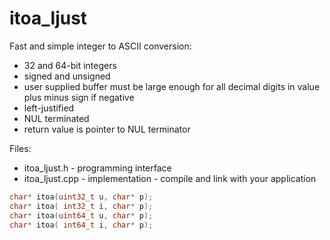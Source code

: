 # itoa_ljust
Fast and simple integer to ASCII conversion:
  * 32 and 64-bit integers
  * signed and unsigned
  * user supplied buffer must be large enough for all decimal digits in value plus minus sign if negative
  * left-justified
  * NUL terminated
  * return value is pointer to NUL terminator

Files:
  * itoa_ljust.h   - programming interface
  * itoa_ljust.cpp - implementation - compile and link with your application

```c++
char* itoa(uint32_t u, char* p);
char* itoa( int32_t i, char* p);
char* itoa(uint64_t u, char* p);
char* itoa( int64_t i, char* p);
```

